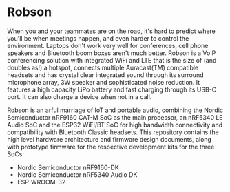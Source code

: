 # Robson
When you and your teammates are on the road, it's hard to predict where you'll be when meetings happen, and even harder to control the environment. Laptops don't work very well for conferences, cell phone speakers and Bluetooth boom boxes aren't much better. Robson is a VoIP conferencing solution with integrated WiFi and LTE that is the size of (and doubles as!) a hotspot, connects multiple Auracast(TM) compatible headsets and has crystal clear integrated sound through its surround microphone array, 3W speaker and sophisticated noise reduction. It features a high capacity LiPo battery and fast charging through its USB-C port. It can also charge a device when not in a call.  

Robson is an arful marriage of IoT and portable audio, combining the Nordic Semiconductor nRF9160 CAT-M SoC as the main processor, an nRF5340 LE Audio SoC and the ESP32 WiFi/BT SoC for high bandwidth connectivity and compatibility with Bluetooth Classic headsets. This repository contains the high level hardware architecture and firmware design documents, along with prototype firmware for the respective development kits for the three SoCs:
* Nordic Semiconductor nRF9160-DK
* Nordic Semiconductor nRF5340 Audio DK
* ESP-WROOM-32
